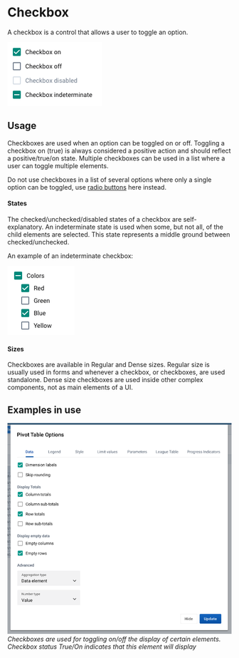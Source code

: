 # Checkbox
A checkbox is a control that allows a user to toggle an option.

![](../images/checkbox.png)

## Usage
Checkboxes are used when an option can be toggled on or off. Toggling a checkbox on (true) is always considered a positive action and should reflect a positive/true/on state. Multiple checkboxes can be used in a list where a user can toggle multiple elements.

Do not use checkboxes in a list of several options where only a single option can be toggled, use [radio buttons](radio.md) here instead.

#### States
The checked/unchecked/disabled states of a checkbox are self-explanatory. An indeterminate state is used when some, but not all, of the child elements are selected. This state represents a middle ground between checked/unchecked.

An example of an indeterminate checkbox:

![](../images/checkbox-indeterminate.png)

#### Sizes

Checkboxes are available in Regular and Dense sizes. Regular size is usually used in forms and whenever a checkbox, or checkboxes, are used standalone. Dense size checkboxes are used inside other complex components, not as main elements of a UI.


## Examples in use

![](../images/checkbox-example.png)
*Checkboxes are used for toggling on/off the display of certain elements. Checkbox status True/On indicates that this element will display*

